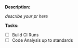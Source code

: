 **Description:**

*describe your pr here*


**Tasks:**
- [ ] Build CI Runs
- [ ] Code Analysis up to standards
